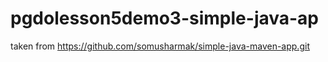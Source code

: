 # pgdolesson5demo3-simple-java-ap
taken from https://github.com/somusharmak/simple-java-maven-app.git
